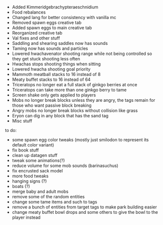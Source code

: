 - Added Kimmeridgebrachypteraeschnidium
- Food rebalances
- Changed lang for better consistency with vanilla mc
- Removed spawn eggs creative tab
- Added spawn eggs to main creative tab
- Reorganized creative tab
- Val fixes and other stuff
- Saddling and shearing saddles now has sounds
- Taming now has sounds and particles
- Lowered hwachavenator shooting range while not being controlled so they get stuck shooting less often
- Hwachas stops shooting things when sitting
- Lowered hwacha shooting goal priority
- Mammoth meatball stacks to 16 instead of 8
- Meaty buffet stacks to 16 instead of 64
- Triceratops no longer eat a full stack of ginkgo berries at once
- Triceratops can take more than one ginkgo berry to tame
- Screen shake only gets applied to players
- Mobs no longer break blocks unless they are angry, the tags remain for those who want passive block breaking
- Angry mobs no longer break blocks without collision like grass
- Eryon can dig in any block that has the sand tag
- Misc stuff

to do:
- some spawn egg color tweaks (mostly just smilodon to represent its default color variant)
- fix book stuff
- clean up datagen stuff
- tweak some animations(?)
- reduce volume for some mob sounds (barinasuchus)
- fix encrusted sack model
- more food tweaks
- hanging signs (?)
- boats (?)
- merge baby and adult mobs
- remove some of the random entities 
- change some tame items and such to tags
- remove a bunch of entities from target tags to make park building easier
- change meaty buffet bowl drops and some others to give the bowl to the player instead